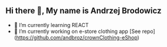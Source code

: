 ## Hi there 👋, My name is Andrzej Brodowicz 

- 🌱 I’m currently learning REACT
- 🔭 I’m currently working on e-store clothing app [See repo] (https://github.com/andbroz/crownClothing-eShop)

<!--
**andbroz/andbroz** is a ✨ _special_ ✨ repository because its `README.md` (this file) appears on your GitHub profile.

Here are some ideas to get you started:

- 🔭 I’m currently working on ...
- 🌱 I’m currently learning ...
- 👯 I’m looking to collaborate on ...
- 🤔 I’m looking for help with ...
- 💬 Ask me about ...
- 📫 How to reach me: ...
- 😄 Pronouns: ...
- ⚡ Fun fact: ...
-->
